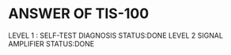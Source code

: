 # ANSWER OF TIS-100

  LEVEL 1 : SELF-TEST DIAGNOSIS   STATUS:DONE
  LEVEL 2 SIGNAL AMPLIFIER        STATUS:DONE  
